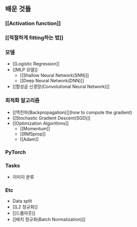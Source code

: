 ## 배운 것들

### [[Activation function]]
### [[적절하게 fitting하는 법]]

### 모델
- [[Logistic Regression]]
- [[MLP 모델]]
  - [[Shallow Neural Network(SNN)]]
  - [[Deep Neural Network(DNN)]]
- [[합성곱 신경망(Convolutional Neural Network)]]

### 최적화 알고리즘
 - [[역전파(Backpropagation)]](how to compute the gradient)
 - [[Stochastic Gradient Descent(SGD)]]
 - [[Optimization Algorithms]]
   - [[Momentum]]
   - [[RMSprop]]
   - [[Adam]]

### PyTorch

### Tasks
- 이미지 분류

### Etc
- Data split
- [[L2 정규화]]
- [[드롭아웃]]
- [[배치 정규화(Batch Normalization)]]